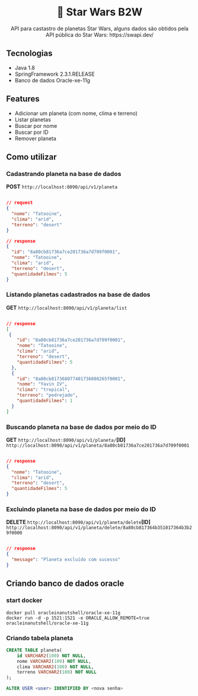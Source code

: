 <h1 align="center"> 🚀 Star Wars B2W </h1>

<p align="center">
  API para castastro de planetas Star Wars, alguns dados são obtidos pela API pública do Star Wars: https://swapi.dev/
</p>

## Tecnologias

 * Java 1.8
 * SpringFramework 2.3.1.RELEASE
 * Banco de dados Oracle-xe-11g
 
## Features
 * Adicionar um planeta (com nome, clima e terreno)
 * Listar planetas
 * Buscar por nome
 * Buscar por ID
 * Remover planeta
 
 ## Como utilizar


### Cadastrando planeta na base de dados

**POST** `http://localhost:8090/api/v1/planeta`

```json

// request
{
  "nome": "Tatooine",
  "clima": "arid",
  "terreno": "desert"
}
```
```json
// response
{
  "id": "8a80cb81736a7ce201736a7d709f0001",
  "nome": "Tatooine",
  "clima": "arid",
  "terreno": "desert",
  "quantidadeFilmes": 5
}

```

### Listando planetas cadastrados na base de dados

**GET** `http://localhost:8090/api/v1/planeta/list`

```json

// response
[
 {
    "id": "8a80cb81736a7ce201736a7d709f0001",
    "nome": "Tatooine",
    "clima": "arid",
    "terreno": "desert",
    "quantidadeFilmes": 5
  },
  {
    "id": "8a80cb817368077401736808265f0001",
    "nome": "Yavin IV",
    "clima": "tropical",
    "terreno": "pedrejado",
    "quantidadeFilmes": 1
  }
]
```
### Buscando planeta na base de dados por meio do ID

**GET** `http://localhost:8090/api/v1/planeta/`**[ID]** </br>
`http://localhost:8090/api/v1/planeta/8a80cb81736a7ce201736a7d709f0001`
```json

// response 
{
  "nome": "Tatooine",
  "clima": "arid",
  "terreno": "desert",
  "quantidadeFilmes": 5
}
```

### Excluindo planeta na base de dados por meio do ID

**DELETE** `http://localhost:8090/api/v1/planeta/delete`**[ID]** </br>
`http://localhost:8090/api/v1/planeta/delete/8a80cb817364b351017364b3b29f0000`
```json

// response 
{
  "message": "Planeta excluído com sucesso"
}
```
## Criando banco de dados oracle
 
### start docker
```docker
docker pull oracleinanutshell/oracle-xe-11g
docker run -d -p 1521:1521 -e ORACLE_ALLOW_REMOTE=true oracleinanutshell/oracle-xe-11g
```

### Criando tabela planeta
```sql
CREATE TABLE planeta(
    id VARCHAR2(100) NOT NULL,
    nome VARCHAR2(100) NOT NULL,
    clima VARCHAR2(100) NOT NULL,
    terreno VARCHAR2(100) NOT NULL
);

ALTER USER <user> IDENTIFIED BY <nova senha>
```
